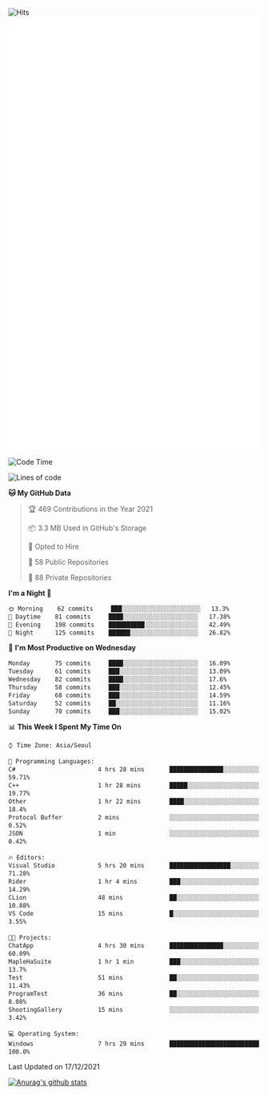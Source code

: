 ![Hits](https://hits.seeyoufarm.com/api/count/incr/badge.svg?url=https%3A%2F%2Fgithub.com%2Fkokose1234&count_bg=%2379C83D&title_bg=%23555555&icon=apple.svg&icon_color=%23E7E7E7&title=hits&edge_flat=false)
<br/>
![Metrics](https://github.com/kokose1234/kokose1234/blob/main/github-metrics.svg)

<!--START_SECTION:waka-->
![Code Time](http://img.shields.io/badge/Code%20Time-345%20hrs%209%20mins-blue)

![Lines of code](https://img.shields.io/badge/From%20Hello%20World%20I%27ve%20Written-8%20Million%20lines%20of%20code-blue)

**🐱 My GitHub Data** 

> 🏆 469 Contributions in the Year 2021
 > 
> 📦 3.3 MB Used in GitHub's Storage 
 > 
> 💼 Opted to Hire
 > 
> 📜 58 Public Repositories 
 > 
> 🔑 88 Private Repositories  
 > 
**I'm a Night 🦉** 

```text
🌞 Morning    62 commits     ███░░░░░░░░░░░░░░░░░░░░░░   13.3% 
🌆 Daytime    81 commits     ████░░░░░░░░░░░░░░░░░░░░░   17.38% 
🌃 Evening    198 commits    ██████████░░░░░░░░░░░░░░░   42.49% 
🌙 Night      125 commits    ██████░░░░░░░░░░░░░░░░░░░   26.82%

```
📅 **I'm Most Productive on Wednesday** 

```text
Monday       75 commits     ████░░░░░░░░░░░░░░░░░░░░░   16.09% 
Tuesday      61 commits     ███░░░░░░░░░░░░░░░░░░░░░░   13.09% 
Wednesday    82 commits     ████░░░░░░░░░░░░░░░░░░░░░   17.6% 
Thursday     58 commits     ███░░░░░░░░░░░░░░░░░░░░░░   12.45% 
Friday       68 commits     ███░░░░░░░░░░░░░░░░░░░░░░   14.59% 
Saturday     52 commits     ██░░░░░░░░░░░░░░░░░░░░░░░   11.16% 
Sunday       70 commits     ███░░░░░░░░░░░░░░░░░░░░░░   15.02%

```


📊 **This Week I Spent My Time On** 

```text
⌚︎ Time Zone: Asia/Seoul

💬 Programming Languages: 
C#                       4 hrs 28 mins       ███████████████░░░░░░░░░░   59.71% 
C++                      1 hr 28 mins        █████░░░░░░░░░░░░░░░░░░░░   19.77% 
Other                    1 hr 22 mins        ████░░░░░░░░░░░░░░░░░░░░░   18.4% 
Protocol Buffer          2 mins              ░░░░░░░░░░░░░░░░░░░░░░░░░   0.52% 
JSON                     1 min               ░░░░░░░░░░░░░░░░░░░░░░░░░   0.42%

🔥 Editors: 
Visual Studio            5 hrs 20 mins       █████████████████░░░░░░░░   71.28% 
Rider                    1 hr 4 mins         ███░░░░░░░░░░░░░░░░░░░░░░   14.29% 
CLion                    48 mins             ██░░░░░░░░░░░░░░░░░░░░░░░   10.88% 
VS Code                  15 mins             █░░░░░░░░░░░░░░░░░░░░░░░░   3.55%

🐱‍💻 Projects: 
ChatApp                  4 hrs 30 mins       ███████████████░░░░░░░░░░   60.09% 
MapleHaSuite             1 hr 1 min          ███░░░░░░░░░░░░░░░░░░░░░░   13.7% 
Test                     51 mins             ██░░░░░░░░░░░░░░░░░░░░░░░   11.43% 
ProgramTest              36 mins             ██░░░░░░░░░░░░░░░░░░░░░░░   8.08% 
ShootingGallery          15 mins             ░░░░░░░░░░░░░░░░░░░░░░░░░   3.42%

💻 Operating System: 
Windows                  7 hrs 29 mins       █████████████████████████   100.0%

```


 Last Updated on 17/12/2021
<!--END_SECTION:waka-->

[![Anurag's github stats](https://github-readme-stats.vercel.app/api?username=kokose1234&theme=dracula)](https://github.com/anuraghazra/github-readme-stats)



	

